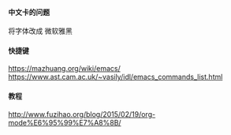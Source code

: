 #### 中文卡的问题
将字体改成 微软雅黑
#### 快捷键
https://mazhuang.org/wiki/emacs/  
https://www.ast.cam.ac.uk/~vasily/idl/emacs_commands_list.html  
#### 教程
http://www.fuzihao.org/blog/2015/02/19/org-mode%E6%95%99%E7%A8%8B/
